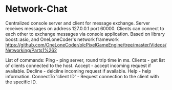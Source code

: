 # Network-Chat

Centralized console server and client for message exchange. Server receives messages on address 127.0.0.1 port 60000. Clients can connect to each other to exchange messages via console application. 
Based on library boost::asio, and OneLoneCoder's network framework https://github.com/OneLoneCoder/olcPixelGameEngine/tree/master/Videos/Networking/Parts1%262

List of commands:
Ping - ping server, round trip time in ms. 
Clients - get list of clients connected to the host. 
Accept - accept incoming request if available. 
Decline - delcilne incoming request if available. 
Help  - help information. 
ConnectTo 'client ID' - Request connection to the client with the specific ID. 
